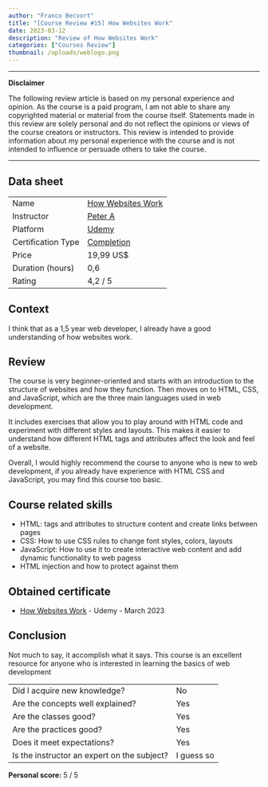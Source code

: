 ```yaml
---
author: "Franco Becvort"
title: "[Course Review #15] How Websites Work"
date: 2023-03-12
description: "Review of How Websites Work"
categories: ["Courses Review"]
thumbnail: /uploads/weblogo.png
---
```


---

**Disclaimer**

The following review article is based on my personal experience and opinion. As the course is a paid program, I am not able to share any copyrighted material or material from the course itself. Statements made in this review are solely personal and do not reflect the opinions or views of the course creators or instructors. This review is intended to provide information about my personal experience with the course and is not intended to influence or persuade others to take the course.

---

## Data sheet

|                    |                                                                                                   |
| ------------------ | ------------------------------------------------------------------------------------------------- |
| Name               | [How Websites Work](https://www.udemy.com/course/how-websites-work/)                              |
| Instructor         | [Peter A](https://www.udemy.com/user/peter-1943/)                                                 |
| Platform           | [Udemy](https://www.udemy.com/)                                                                   |
| Certification Type | [Completion](https://support.udemy.com/hc/en-us/sections/360011037194-Certificates-of-Completion) |
| Price              | 19,99 US$                                                                                         |
| Duration \(hours\) | 0,6                                                                                               |
| Rating             | 4,2 / 5                                                                                           |

## Context

I think that as a 1,5 year web developer, I already have a good understanding of how websites work.

## Review

The course is very beginner-oriented and starts with an introduction to the structure of websites and how they function. Then moves on to HTML, CSS, and JavaScript, which are the three main languages used in web development.

It includes exercises that allow you to play around with HTML code and experiment with different styles and layouts. This makes it easier to understand how different HTML tags and attributes affect the look and feel of a website.

Overall, I would highly recommend the course to anyone who is new to web development, if you already have experience with HTML CSS and JavaScript, you may find this course too basic.

## Course related skills

- HTML: tags and attributes to structure content and create links between pages
- CSS: How to use CSS rules to change font styles, colors, layouts
- JavaScript: How to use it to create interactive web content and add dynamic functionality to web pagess
- HTML injection and how to protect against them

## Obtained certificate

- [How Websites Work](https://udemy-certificate.s3.amazonaws.com/pdf/UC-e80126aa-2e69-4dc1-8920-4a99ccb5b86d.pdf) - Udemy - March 2023

## Conclusion

Not much to say, it accomplish what it says. This course is an excellent resource for anyone who is interested in learning the basics of web development

|                                             |            |
| ------------------------------------------- | ---------- |
| Did I acquire new knowledge?                | No         |
| Are the concepts well explained?            | Yes        |
| Are the classes good?                       | Yes        |
| Are the practices good?                     | Yes        |
| Does it meet expectations?                  | Yes        |
| Is the instructor an expert on the subject? | I guess so |

**Personal score:** 5 / 5
